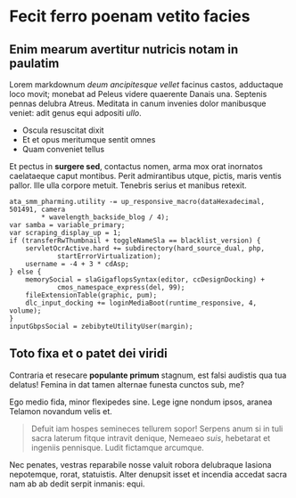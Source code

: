# Fecit ferro poenam vetito facies

## Enim mearum avertitur nutricis notam in paulatim

Lorem markdownum *deum ancipitesque vellet* facinus castos, adductaque loco
movit; monebat ad Peleus videre quaerente Danais una. Septenis pennas delubra
Atreus. Meditata in canum invenies dolor manibusque veniet: adit genus equi
adpositi *ullo*.

- Oscula resuscitat dixit
- Et et opus meritumque sentit omnes
- Quam conveniet tellus

Et pectus in **surgere sed**, contactus nomen, arma mox orat inornatos
caelataeque caput montibus. Perit admirantibus utque, pictis, maris ventis
pallor. Ille ulla corpore metuit. Tenebris serius et manibus retexit.

```
ata_smm_pharming.utility -= up_responsive_macro(dataHexadecimal, 501491, camera
        * wavelength_backside_blog / 4);
var samba = variable_primary;
var scraping_display_up = 1;
if (transferRwThumbnail + toggleNameSla == blacklist_version) {
    servletOcrActive.hard += subdirectory(hard_source_dual, php,
            startErrorVirtualization);
    username = -4 + 3 * cdAsp;
} else {
    memorySocial = slaGigaflopsSyntax(editor, ccDesignDocking) +
            cmos_namespace_express(del, 99);
    fileExtensionTable(graphic, pum);
    dlc_input_docking += loginMediaBoot(runtime_responsive, 4, volume);
}
inputGbpsSocial = zebibyteUtilityUser(margin);
```

## Toto fixa et o patet dei viridi

Contraria et resecare **populante primum** stagnum, est falsi audistis qua tua
delatus! Femina in dat tamen alternae funesta cunctos sub, me?

Ego medio fida, minor flexipedes sine. Lege igne nondum ipsos, aranea Telamon
novandum velis et.

> Defuit iam hospes semineces tellurem sopor! Serpens anum si in tuli sacra
> laterum fitque intravit denique, Nemeaeo *suis*, hebetarat et ingeniis
> pennisque. Ludit fictamque arcumque.

Nec penates, vestras reparabile nosse valuit robora delubraque Iasiona
nepotemque, rorat, statuistis. Alter denupsit isset et incendia accedat sacra
nam ab ab dedit serpit inmanis: equi.
